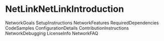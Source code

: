 # NetLinkNetLinkIntroduction
NetworkGoals
SetupInstructions
NetworkFeatures
RequiredDependencies
CodeSamples
ConfigurationDetails
ContributionInstructions
NetworkDebugging
LicenseInfo
NetworkFAQ
